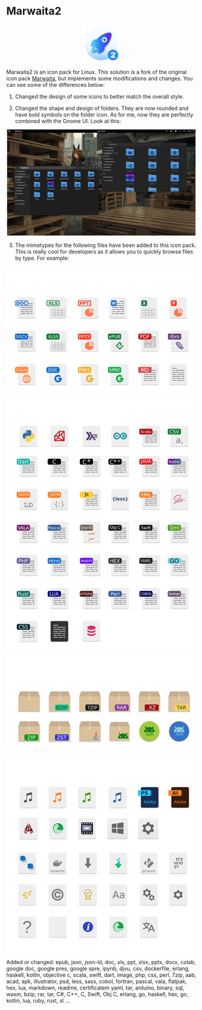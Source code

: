 # Marwaita2

<p align="center">
    <img height=100 width=100 src="logo.png" alt="Marwaita2 Logo">
</p>

Marwaita2 is an icon pack for Linux. This solution is a fork of the original icon pack [Marwaita](https://github.com/darkomarko42/Marwaita-Icons), but implements some modifications and changes. You can see some of the differences below:

1) Changed the design of some icons to better match the overall style.

2) Changed the shape and design of folders. They are now rounded and have bold symbols on the folder icon. As for me, now they are perfectly combined with the Gnome UI. Look at this:
<p align="center">
    <img width=500 src="img/screenshot1.png" alt="Screenshot of folders icons">
</p>

<script align="center" type="text/javascript" src="https://cdnjs.buymeacoffee.com/1.0.0/button.prod.min.js" data-name="bmc-button" data-slug="yppppl" data-color="#FFDD00" data-emoji=""  data-font="Poppins" data-text="Buy me a coffee ❤️" data-outline-color="#000000" data-font-color="#000000" data-coffee-color="#ffffff" ></script>

3) The mimetypes for the following files have been added to this icon pack. This is really cool for developers as it allows you to quickly browse files by type. For example:

<p align="center">
    <img width=500 src="img/img1.png" alt="Office icons">
</p>
<p align="center">
    <img width=500 src="img/img2.png" alt="Dev icons">
</p>
<p align="center">
    <img width=500 src="img/img3.png" alt="Archives icons">
</p>
<p align="center">
    <img width=500 src="img/img4.png" alt="Other icons">
</p>

Added or changed:
epub, json, json-ld, doc, xls, ppt, xlsx, pptx, docx, colab, google doc, google pres, google spre, ipynb, djvu, csv, dockerfile, erlang, haskell, kotlin, objective c, scala, swift, dart, image, php, css, perl, 7zip, aab, acad, apk, illustrator, psd, less, sass, cobol, fortran, pascal, vala, flatpak, hex, lua, markdown, readme, certificatem yaml, tar, arduino, binary, sql, wasm, bzip, rar, tar, C#, C++, C, Swift, Obj C, erlang, go, haskell, hex, go, kotlin, lua, ruby, rust, sl ...
